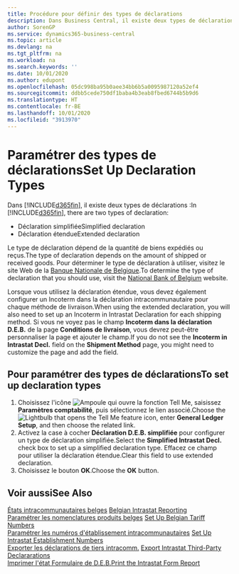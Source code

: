 ```yaml
---
title: Procédure pour définir des types de déclarations
description: Dans Business Central, il existe deux types de déclarations.
author: SorenGP
ms.service: dynamics365-business-central
ms.topic: article
ms.devlang: na
ms.tgt_pltfrm: na
ms.workload: na
ms.search.keywords: ''
ms.date: 10/01/2020
ms.author: edupont
ms.openlocfilehash: 05dc998ba95b0aee34bb6b5a0095987120a52ef4
ms.sourcegitcommit: ddbb5cede750df1baba4b3eab8fbed6744b5b9d6
ms.translationtype: HT
ms.contentlocale: fr-BE
ms.lasthandoff: 10/01/2020
ms.locfileid: "3913970"
---
```

# <a name="set-up-declaration-types"></a><span data-ttu-id="aa9c8-103">Paramétrer des types de déclarations</span><span class="sxs-lookup"><span data-stu-id="aa9c8-103">Set Up Declaration Types</span></span>
<span data-ttu-id="aa9c8-104">Dans [!INCLUDE[d365fin](../../includes/d365fin_md.md)], il existe deux types de déclarations :</span><span class="sxs-lookup"><span data-stu-id="aa9c8-104">In [!INCLUDE[d365fin](../../includes/d365fin_md.md)], there are two types of declaration:</span></span>  

- <span data-ttu-id="aa9c8-105">Déclaration simplifiée</span><span class="sxs-lookup"><span data-stu-id="aa9c8-105">Simplified declaration</span></span>  
- <span data-ttu-id="aa9c8-106">Déclaration étendue</span><span class="sxs-lookup"><span data-stu-id="aa9c8-106">Extended declaration</span></span>  

<span data-ttu-id="aa9c8-107">Le type de déclaration dépend de la quantité de biens expédiés ou reçus.</span><span class="sxs-lookup"><span data-stu-id="aa9c8-107">The type of declaration depends on the amount of shipped or received goods.</span></span> <span data-ttu-id="aa9c8-108">Pour déterminer le type de déclaration à utiliser, visitez le site Web de la [Banque Nationale de Belgique](https://aka.ms/BelgianNationalBank).</span><span class="sxs-lookup"><span data-stu-id="aa9c8-108">To determine the type of declaration that you should use, visit the [National Bank of Belgium](https://aka.ms/BelgianNationalBank) website.</span></span>  

<span data-ttu-id="aa9c8-109">Lorsque vous utilisez la déclaration étendue, vous devez également configurer un Incoterm dans la déclaration intracommunautaire pour chaque méthode de livraison.</span><span class="sxs-lookup"><span data-stu-id="aa9c8-109">When using the extended declaration, you will also need to set up an Incoterm in Intrastat Declaration for each shipping method.</span></span> <span data-ttu-id="aa9c8-110">Si vous ne voyez pas le champ **Incoterm dans la déclaration D.E.B.** de la page **Conditions de livraison**, vous devrez peut-être personnaliser la page et ajouter le champ.</span><span class="sxs-lookup"><span data-stu-id="aa9c8-110">If you do not see the **Incoterm in Intrastat Decl.** field on the **Shipment Method** page, you might need to customize the page and add the field.</span></span>

## <a name="to-set-up-declaration-types"></a><span data-ttu-id="aa9c8-111">Pour paramétrer des types de déclarations</span><span class="sxs-lookup"><span data-stu-id="aa9c8-111">To set up declaration types</span></span>  

1.  <span data-ttu-id="aa9c8-112">Choisissez l'icône ![Ampoule qui ouvre la fonction Tell Me](../../media/ui-search/search_small.png "Dites-moi ce que vous voulez faire"), saisissez **Paramètres comptabilité**, puis sélectionnez le lien associé.</span><span class="sxs-lookup"><span data-stu-id="aa9c8-112">Choose the ![Lightbulb that opens the Tell Me feature](../../media/ui-search/search_small.png "Tell me what you want to do") icon, enter **General Ledger Setup**, and then choose the related link.</span></span>  
2.  <span data-ttu-id="aa9c8-113">Activez la case à cocher **Déclaration D.E.B. simplifiée** pour configurer un type de déclaration simplifiée.</span><span class="sxs-lookup"><span data-stu-id="aa9c8-113">Select the **Simplified Intrastat Decl.** check box to set up a simplified declaration type.</span></span> <span data-ttu-id="aa9c8-114">Effacez ce champ pour utiliser la déclaration étendue.</span><span class="sxs-lookup"><span data-stu-id="aa9c8-114">Clear this field to use extended declaration.</span></span>  
3.  <span data-ttu-id="aa9c8-115">Choisissez le bouton **OK**.</span><span class="sxs-lookup"><span data-stu-id="aa9c8-115">Choose the **OK** button.</span></span>  

## <a name="see-also"></a><span data-ttu-id="aa9c8-116">Voir aussi</span><span class="sxs-lookup"><span data-stu-id="aa9c8-116">See Also</span></span>  
 <span data-ttu-id="aa9c8-117">[États intracommunautaires belges](belgian-intrastat-reporting.md) </span><span class="sxs-lookup"><span data-stu-id="aa9c8-117">[Belgian Intrastat Reporting](belgian-intrastat-reporting.md) </span></span>  
 <span data-ttu-id="aa9c8-118">[Paramétrer les nomenclatures produits belges](how-to-set-up-belgian-tariff-numbers.md) </span><span class="sxs-lookup"><span data-stu-id="aa9c8-118">[Set Up Belgian Tariff Numbers](how-to-set-up-belgian-tariff-numbers.md) </span></span>  
 <span data-ttu-id="aa9c8-119">[Paramétrer les numéros d'établissement intracommunautaires](how-to-set-up-intrastat-establishment-numbers.md) </span><span class="sxs-lookup"><span data-stu-id="aa9c8-119">[Set Up Intrastat Establishment Numbers](how-to-set-up-intrastat-establishment-numbers.md) </span></span>  
 <span data-ttu-id="aa9c8-120">[Exporter les déclarations de tiers intracomm.](how-to-export-intrastat-third-party-declararations.md) </span><span class="sxs-lookup"><span data-stu-id="aa9c8-120">[Export Intrastat Third-Party Declararations](how-to-export-intrastat-third-party-declararations.md) </span></span>  
 [<span data-ttu-id="aa9c8-121">Imprimer l'état Formulaire de D.E.B.</span><span class="sxs-lookup"><span data-stu-id="aa9c8-121">Print the Intrastat Form Report</span></span>](how-to-print-the-intrastat-form-report.md)
